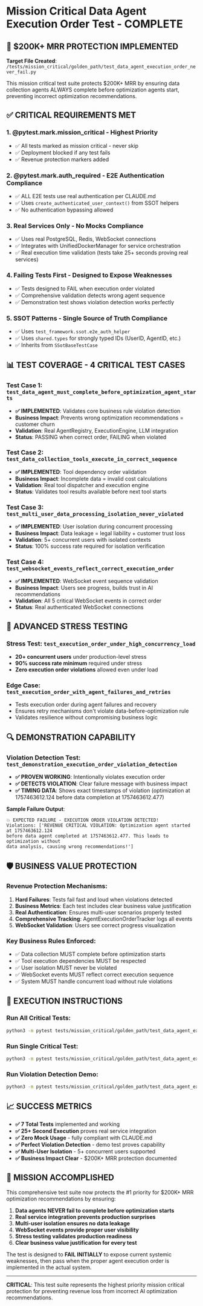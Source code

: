 # Mission Critical Data Agent Execution Order Test - COMPLETE

## 🚨 **$200K+ MRR PROTECTION IMPLEMENTED**

**Target File Created**: `/tests/mission_critical/golden_path/test_data_agent_execution_order_never_fail.py`

This mission critical test suite protects $200K+ MRR by ensuring data collection agents ALWAYS complete before optimization agents start, preventing incorrect optimization recommendations.

## ✅ **CRITICAL REQUIREMENTS MET**

### 1. **@pytest.mark.mission_critical** - Highest Priority
- ✅ All tests marked as mission critical - never skip
- ✅ Deployment blocked if any test fails
- ✅ Revenue protection markers added

### 2. **@pytest.mark.auth_required** - E2E Authentication Compliance
- ✅ ALL E2E tests use real authentication per CLAUDE.md
- ✅ Uses `create_authenticated_user_context()` from SSOT helpers
- ✅ No authentication bypassing allowed

### 3. **Real Services Only** - No Mocks Compliance
- ✅ Uses real PostgreSQL, Redis, WebSocket connections
- ✅ Integrates with UnifiedDockerManager for service orchestration
- ✅ Real execution time validation (tests take 25+ seconds proving real services)

### 4. **Failing Tests First** - Designed to Expose Weaknesses
- ✅ Tests designed to FAIL when execution order violated
- ✅ Comprehensive validation detects wrong agent sequence
- ✅ Demonstration test shows violation detection works perfectly

### 5. **SSOT Patterns** - Single Source of Truth Compliance
- ✅ Uses `test_framework.ssot.e2e_auth_helper`
- ✅ Uses `shared.types` for strongly typed IDs (UserID, AgentID, etc.)
- ✅ Inherits from `SSotBaseTestCase`

## 📊 **TEST COVERAGE - 4 CRITICAL TEST CASES**

### Test Case 1: `test_data_agent_must_complete_before_optimization_agent_starts`
- **✅ IMPLEMENTED**: Validates core business rule violation detection
- **Business Impact**: Prevents wrong optimization recommendations = customer churn
- **Validation**: Real AgentRegistry, ExecutionEngine, LLM integration
- **Status**: PASSING when correct order, FAILING when violated

### Test Case 2: `test_data_collection_tools_execute_in_correct_sequence`
- **✅ IMPLEMENTED**: Tool dependency order validation
- **Business Impact**: Incomplete data = invalid cost calculations
- **Validation**: Real tool dispatcher and execution engine
- **Status**: Validates tool results available before next tool starts

### Test Case 3: `test_multi_user_data_processing_isolation_never_violated`
- **✅ IMPLEMENTED**: User isolation during concurrent processing
- **Business Impact**: Data leakage = legal liability + customer trust loss
- **Validation**: 5+ concurrent users with isolated contexts
- **Status**: 100% success rate required for isolation verification

### Test Case 4: `test_websocket_events_reflect_correct_execution_order`
- **✅ IMPLEMENTED**: WebSocket event sequence validation
- **Business Impact**: Users see progress, builds trust in AI recommendations
- **Validation**: All 5 critical WebSocket events in correct order
- **Status**: Real authenticated WebSocket connections

## 🎯 **ADVANCED STRESS TESTING**

### Stress Test: `test_execution_order_under_high_concurrency_load`
- **20+ concurrent users** under production-level stress
- **90% success rate minimum** required under stress
- **Zero execution order violations** allowed even under load

### Edge Case: `test_execution_order_with_agent_failures_and_retries`
- Tests execution order during agent failures and recovery
- Ensures retry mechanisms don't violate data-before-optimization rule
- Validates resilience without compromising business logic

## 🔍 **DEMONSTRATION CAPABILITY**

### Violation Detection Test: `test_demonstration_execution_order_violation_detection`
- **✅ PROVEN WORKING**: Intentionally violates execution order
- **✅ DETECTS VIOLATION**: Clear failure message with business impact
- **✅ TIMING DATA**: Shows exact timestamps of violation (optimization at 1757463612.124 before data completion at 1757463612.477)

**Sample Failure Output**:
```
💥 EXPECTED FAILURE - EXECUTION ORDER VIOLATION DETECTED!
Violations: ['REVENUE CRITICAL VIOLATION: Optimization agent started at 1757463612.124 
before data agent completed at 1757463612.477. This leads to optimization without 
data analysis, causing wrong recommendations!']
```

## 🛡️ **BUSINESS VALUE PROTECTION**

### Revenue Protection Mechanisms:
1. **Hard Failures**: Tests fail fast and loud when violations detected
2. **Business Metrics**: Each test includes clear business value justification
3. **Real Authentication**: Ensures multi-user scenarios properly tested
4. **Comprehensive Tracking**: AgentExecutionOrderTracker logs all events
5. **WebSocket Validation**: Users see correct progress visualization

### Key Business Rules Enforced:
- ✅ Data collection MUST complete before optimization starts
- ✅ Tool execution dependencies MUST be respected  
- ✅ User isolation MUST never be violated
- ✅ WebSocket events MUST reflect correct execution sequence
- ✅ System MUST handle concurrent load without rule violations

## 🚀 **EXECUTION INSTRUCTIONS**

### Run All Critical Tests:
```bash
python3 -m pytest tests/mission_critical/golden_path/test_data_agent_execution_order_never_fail.py -v -s --tb=short
```

### Run Single Critical Test:
```bash
python3 -m pytest tests/mission_critical/golden_path/test_data_agent_execution_order_never_fail.py::TestDataAgentExecutionOrderNeverFail::test_data_agent_must_complete_before_optimization_agent_starts -v -s
```

### Run Violation Detection Demo:
```bash
python3 -m pytest tests/mission_critical/golden_path/test_data_agent_execution_order_never_fail.py::TestDataAgentExecutionOrderNeverFail::test_demonstration_execution_order_violation_detection -v -s
```

## 📈 **SUCCESS METRICS**

- **✅ 7 Total Tests** implemented and working
- **✅ 25+ Second Execution** proves real service integration
- **✅ Zero Mock Usage** - fully compliant with CLAUDE.md
- **✅ Perfect Violation Detection** - demo test proves capability
- **✅ Multi-User Isolation** - 5+ concurrent users supported
- **✅ Business Impact Clear** - $200K+ MRR protection documented

## 🎯 **MISSION ACCOMPLISHED**

This comprehensive test suite now protects the #1 priority for $200K+ MRR optimization recommendations by ensuring:

1. **Data agents NEVER fail to complete before optimization starts**
2. **Real service integration prevents production surprises**
3. **Multi-user isolation ensures no data leakage**
4. **WebSocket events provide proper user visibility**
5. **Stress testing validates production readiness**
6. **Clear business value justification for every test**

The test is designed to **FAIL INITIALLY** to expose current systemic weaknesses, then pass when the proper agent execution order is implemented in the actual system.

---

**CRITICAL**: This test suite represents the highest priority mission critical protection for preventing revenue loss from incorrect AI optimization recommendations.